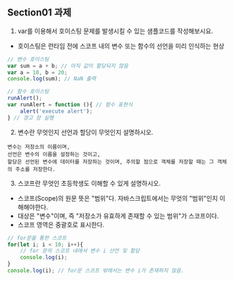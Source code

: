 ## Section01 과제
1. var를 이용해서 호이스팅 문제를 발생시킬 수 있는 샘플코드를 작성해보시요.
- 호이스팅은 런타임 전에 스코프 내의 변수 또는 함수의 선언을 미리 인식하는 현상 
```javascript
// 변수 호이스팅
var sum = a + b; // 아직 값이 할당되지 않음
var a = 10, b = 20;
console.log(sum); // NaN 출력

// 함수 호이스팅
runAlert();
var runAlert = function (){ // 함수 표현식
    alert('execute alert');
} // 경고 창 실행
```

2. 변수란 무엇인지 선언과 할당이 무엇인지 설명하시오.
```
변수는 저장소의 이름이며, 
선언은 변수의 이름을 설정하는 것이고,
할당은 선언된 변수에 데이터를 저장하는 것이며, 주의할 점으로 객체를 저장할 때는 그 객체의 주소를 저장한다.
```
3. 스코프란 무엇인 초등학생도 이해할 수 있게 설명하시오.
- 스코프(Scope)의 원문 뜻은 "범위"다. 자바스크립트에서는 무엇의 "범위"인지 이해해야한다.
- 대상은 "변수"이며, 즉 "저장소가 유효하게 존재할 수 있는 범위"가 스코프이다. 
- 스코프 영역은 중괄호로 표시한다.
```javascript
// for문을 통한 스코프 
for(let i; i < 10; i++){ 
    // for 문의 스코프 내에서 변수 i 선언 및 할당
    console.log(i);
} 
console.log(i); // for문 스코프 밖에서는 변수 i가 존재하지 않음.
```
